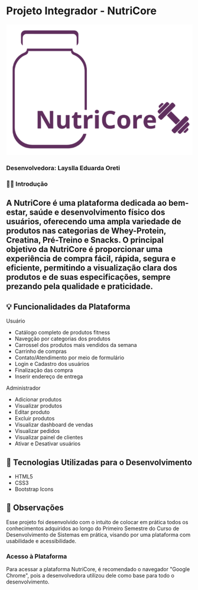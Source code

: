 # Projeto Integrador - NutriCore
![Logotipo do e-commerce NutriCore](./LIMA%20-%20Linguagem%20de%20Marcação/identidadeVisual/logotipoNutriCoreRoxo.png)
### Desenvolvedora: Layslla Eduarda Oreti

### 🏋️‍♀️ Introdução
A NutriCore é uma plataforma dedicada ao bem-estar, saúde e desenvolvimento físico dos usuários, oferecendo uma ampla variedade de produtos nas categorias de Whey-Protein, Creatina, Pré-Treino e Snacks.
O principal objetivo da NutriCore é proporcionar uma experiência de compra fácil, rápida, segura e eficiente, permitindo a visualização clara dos produtos e de suas especificações, sempre prezando pela qualidade e praticidade.
--- 

## 💡 Funcionalidades da Plataforma
Usuário

- Catálogo completo de produtos fitness
- Navegção por categorias dos produtos
- Carrossel dos produtos mais vendidos da semana
- Carrinho de compras
- Contato/Atendimento por meio de formulário
- Login e Cadastro dos usuários
- Finalização das compra
- Inserir endereço de entrega

Administrador
- Adicionar produtos
- Visualizar produtos
- Editar produto
- Excluir produtos
- Visualizar dashboard de vendas
- Visualizar pedidos
- Visualizar painel de clientes
- Ativar e Desativar usuários

## 🚀 Tecnologias Utilizadas para o Desenvolvimento
- HTML5
- CSS3
- Bootstrap Icons

## 📌 Observações
Esse projeto foi desenvolvido com o intuito de colocar em prática todos os conhecimentos adquiridos ao longo do Primeiro Semestre do Curso de Desenvolvimento de Sistemas em prática, visando por uma plataforma com usabilidade e acessibilidade.


### Acesso à Plataforma
Para acessar a plataforma NutriCore, é recomendado o navegador "Google Chrome", pois a desenvolvedora utilizou dele como base para todo o desenvolvimento.